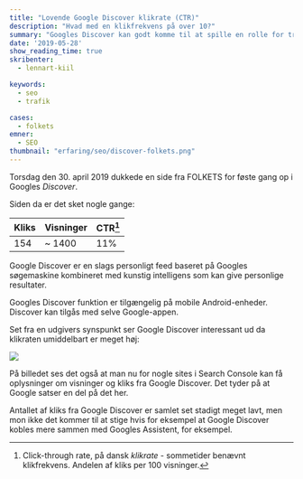 ```yaml
---
title: "Lovende Google Discover klikrate (CTR)"
description: "Hvad med en klikfrekvens på over 10?"
summary: "Googles Discover kan godt komme til at spille en rolle for trafik"
date: '2019-05-28'
show_reading_time: true
skribenter:
  - lennart-kiil

keywords:
  - seo
  - trafik

cases:
  - folkets
emner:
  - SEO
thumbnail: "erfaring/seo/discover-folkets.png"
---
```


Torsdag den 30. april 2019 dukkede en side fra FOLKETS for føste gang op i Googles _Discover_.

Siden da er det sket nogle gange:

| Kliks | Visninger | CTR[^1] |
|-------|-----------|---------|
| 154   | ~ 1400    | 11%     |

Google Discover er en slags personligt feed baseret på Googles søgemaskine kombineret med kunstig intelligens som kan give personlige resultater.

Googles Discover funktion er tilgængelig på mobile Android-enheder. Discover kan tilgås med selve Google-appen.

Set fra en udgivers synspunkt ser Google Discover interessant ud da klikraten umiddelbart er meget høj:

![](/erfaring/seo/discover-folkets.png)

På billedet ses det også at man nu for nogle sites i Search Console kan få oplysninger om visninger og kliks fra Google Discover. Det tyder på at Google satser en del på det her.

Antallet af kliks fra Google Discover er samlet set stadigt meget lavt, men mon ikke det kommer til at stige hvis for eksempel at Google Discover kobles mere sammen med Googles Assistent, for eksempel.

[^1]: Click-through rate, på dansk _klikrate_ - sommetider benævnt klikfrekvens. Andelen af kliks per 100 visninger.
